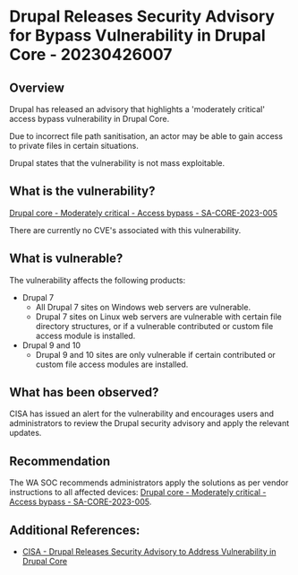 # Drupal Releases Security Advisory for Bypass Vulnerability in Drupal Core - 20230426007

## Overview
Drupal has released an advisory that highlights a 'moderately critical' access bypass vulnerability in Drupal Core.

Due to incorrect file path sanitisation, an actor may be able to gain access to private files in certain situations.

Drupal states that the vulnerability is not mass exploitable.

## What is the vulnerability?

[Drupal core - Moderately critical - Access bypass - SA-CORE-2023-005](https://www.drupal.org/sa-core-2023-005)

There are currently no CVE's associated with this vulnerability.

## What is vulnerable? 
The vulnerability affects the following products:
- Drupal 7
    - All Drupal 7 sites on Windows web servers are vulnerable.
    - Drupal 7 sites on Linux web servers are vulnerable with certain file directory structures, or if a vulnerable contributed or custom file access module is installed.
- Drupal 9 and 10
    - Drupal 9 and 10 sites are only vulnerable if certain contributed or custom file access modules are installed.

## What has been observed?
CISA has issued an alert for the vulnerability and encourages users and administrators to review the Drupal security advisory and apply the relevant updates.

## Recommendation
The WA SOC recommends administrators apply the solutions as per vendor instructions to all affected devices: [Drupal core - Moderately critical - Access bypass - SA-CORE-2023-005](https://www.drupal.org/sa-core-2023-005).

## Additional References:
- [CISA - Drupal Releases Security Advisory to Address Vulnerability in Drupal Core](https://www.cisa.gov/news-events/alerts/2023/04/21/drupal-releases-security-advisory-address-vulnerability-drupal-core)